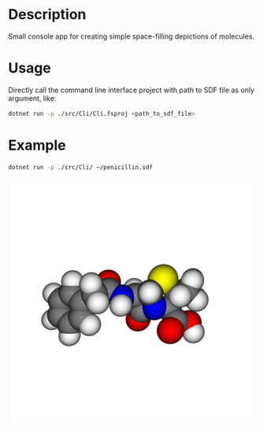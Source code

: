 # Description
Small console app for creating simple space-filling depictions of molecules.

# Usage
Directly call the command line interface project with path to SDF file as only argument, like:
```bash
dotnet run -p ./src/Cli/Cli.fsproj <path_to_sdf_file>
```

# Example
```bash
dotnet run -p ./src/Cli/ ~/penicillin.sdf
```
![penicllin](./penicillin.png)